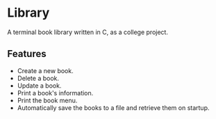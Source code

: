 # Library
A terminal book library written in C, as a college project.

## Features
- Create a new book.
- Delete a book.
- Update a book.
- Print a book's information.
- Print the book menu.
- Automatically save the books to a file and retrieve them on startup.
